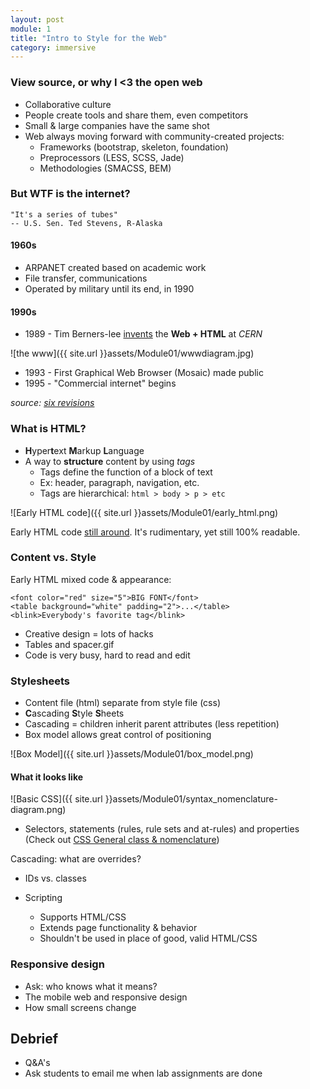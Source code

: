 ```yaml
---
layout: post
module: 1
title: "Intro to Style for the Web"
category: immersive
---
```


### View source, or why I <3 the open web
- Collaborative culture
- People create tools and share them, even competitors
- Small & large companies have the same shot
- Web always moving forward with community-created projects:
	- Frameworks (bootstrap, skeleton, foundation)
	- Preprocessors (LESS, SCSS, Jade)
	- Methodologies (SMACSS, BEM)


### But WTF is the internet?

	"It's a series of tubes"
	-- U.S. Sen. Ted Stevens, R-Alaska

#### 1960s

- ARPANET created based on academic work
- File transfer, communications
- Operated by military until its end, in 1990

#### 1990s

- 1989 - Tim Berners-lee [invents](http://www.w3.org/History/1989/proposal.html) the **Web + HTML** at *CERN*

![the www]({{ site.url }}assets/Module01/wwwdiagram.jpg)

- 1993 - First Graphical Web Browser (Mosaic) made public
- 1995 - "Commercial internet" begins

*source: [six revisions](http://sixrevisions.com/resources/the-history-of-the-internet-in-a-nutshell/)*
	
### What is HTML?

- **H**yper**t**ext **M**arkup **L**anguage
- A way to **structure** content by using *tags*
	- Tags define the function of a block of text
	- Ex: header, paragraph, navigation, etc.
	- Tags are hierarchical: `html > body > p > etc`

![Early HTML code]({{ site.url }}assets/Module01/early_html.png)

Early HTML code [still around](http://sheldonbrown.com/web_sample1.html). It's rudimentary, yet still 100% readable.


### Content vs. Style

Early HTML mixed code & appearance:

	<font color="red" size="5">BIG FONT</font>
	<table background="white" padding="2">...</table>
	<blink>Everybody's favorite tag</blink>
	
- Creative design = lots of hacks
- Tables and spacer.gif
- Code is very busy, hard to read and edit

	
### Stylesheets
- Content file (html) separate from style file (css)
- **C**ascading **S**tyle **S**heets
- Cascading = children inherit parent attributes (less repetition)
- Box model allows great control of positioning

![Box Model]({{ site.url }}assets/Module01/box_model.png)


#### What it looks like

![Basic CSS]({{ site.url }}assets/Module01/syntax_nomenclature-diagram.png)

- Selectors, statements (rules, rule sets and at-rules) and properties (Check out [CSS General class & nomenclature](http://reference.sitepoint.com/css/syntax))

Cascading: what are overrides?
- IDs vs. classes

- Scripting
	- Supports HTML/CSS
	- Extends page functionality & behavior
	- Shouldn't be used in place of good, valid HTML/CSS

### Responsive design

- Ask: who knows what it means?
- The mobile web and responsive design
- How small screens change


## Debrief

- Q&A's
- Ask students to email me when lab assignments are done
